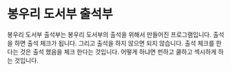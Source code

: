 # 봉우리 도서부 출석부

봉우리 도서부 출석부는 봉우리 도서부의 출석을 위해서 만들어진 프로그램입니다. 
출석을 하면 출석 체크가 됩니다. 그리고 출석을 하지 않으면 되지 않습니다. 
출석 체크를 한다는 것은 출석 했음을 체크 한다는 것입니다. 
어떻게 하냐면 펀하고 쿨하고 섹시하게 하는 것입니다. 
